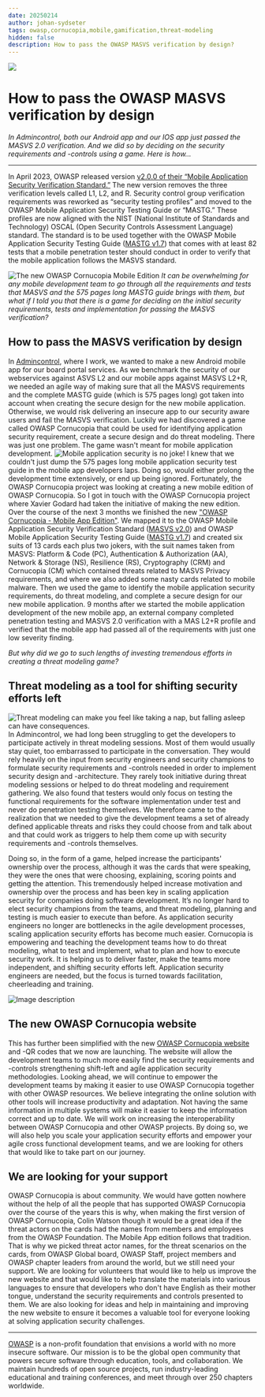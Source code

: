 ```yaml
---
date: 20250214
author: johan-sydseter
tags: owasp,cornucopia,mobile,gamification,threat-modeling
hidden: false
description: How to pass the OWASP MASVS verification by design?
---
```

![](bnowo8weds3w40gx89of.jpg)
# How to pass the OWASP MASVS verification by design


_In Admincontrol, both our Android app and our IOS app just passed the MASVS 2.0 verification. And we did so by deciding on the security requirements and -controls using a game. Here is how..._

----------------------------------------------------------------------------------------------------------------------------------------------------------------------------------------------

In April 2023, OWASP released version [v2.0.0 of their “Mobile Application Security Verification Standard.”](https://mas.owasp.org/MASVS/) The new version removes the three verification levels called L1, L2, and R. Security control group verification requirements was reworked as “security testing profiles” and moved to the OWASP Mobile Application Security Testing Guide or “MASTG.” These profiles are now aligned with the NIST (National Institute of Standards and Technology) OSCAL (Open Security Controls Assessment Language) standard. The standard is to be used together with the OWASP Mobile Application Security Testing Guide ([MASTG v1.7](https://mas.owasp.org/MASTG/)) that comes with at least 82 tests that a mobile penetration tester should conduct in order to verify that the mobile application follows the MASVS standard.

![The new OWASP Cornucopia Mobile Edition](3u5zjhisi63zndxwteo9.jpg)
_It can be overwhelming for any mobile development team to go through all the requirements and tests that MASVS and the 575 pages long MASTG guide brings with them, but what if I told you that there is a game for deciding on the initial security requirements, tests and implementation for passing the MASVS verification?_

## How to pass the MASVS verification by design 
In [Admincontrol](https://admincontrol.com/), where I work, we wanted to make a new Android mobile app for our board portal services. As we benchmark the security of our webservices against ASVS L2 and our mobile apps against MASVS L2+R, we needed an agile way of making sure that all the MASVS requirements and the complete MASTG guide (which is 575 pages long) got taken into account when creating the secure design for the new mobile application. Otherwise, we would risk delivering an insecure app to our security aware users and fail the MASVS verification.
Luckily we had discovered a game called OWASP Cornucopia that could be used for identifying application security requirement, create a secure design and do threat modeling. There was just one problem. The game wasn't meant for mobile application development. 
![Mobile application security is no joke!](7r7t9n8752ymsvw9fxwu.jpg)
I knew that we couldn't just dump the 575 pages long mobile application security test guide in the mobile app developers laps. Doing so, would either prolong the development time extensively, or end up being ignored. Fortunately, the OWASP Cornucopia project was looking at creating a new mobile edition of OWASP Cornucopia. So I got in touch with the OWASP Cornucopia project where Xavier Godard had taken the initiative of making the new edition. Over the course of the next 3 months we finished the new ["OWASP Cornucopia - Mobile App Edition"](https://cornucopia.owasp.org/cards). We mapped it to the OWASP Mobile Application Security Verification Standard ([MASVS v2.0](https://mas.owasp.org/MASVS/)) and OWASP Mobile Application Security Testing Guide ([MASTG v1.7](https://mas.owasp.org/MASTG/)) and created six suits of 13 cards each plus two jokers, with the suit names taken from MASVS: Platform & Code (PC), Authentication & Authorization (AA), Network & Storage (NS), Resilience (RS), Cryptography (CRM) and Cornucopia (CM) which contained threats related to MASVS Privacy requirements, and where we also added some nasty cards related to mobile malware. Then we used the game to identify the mobile application security requirements, do threat modeling, and complete a secure design for our new mobile application.
9 months after we started the mobile application development of the new mobile app, an external company completed penetration testing and MASVS 2.0 verification with a MAS L2+R profile and verified that the mobile app had passed all of the requirements with just one low severity finding.

_But why did we go to such lengths of investing tremendous efforts in creating a threat modeling game?_

## Threat modeling as a tool for shifting security efforts left
![Threat modeling can make you feel like taking a nap, but falling asleep can have consequences.](5y5l71o39iwotkiqtidr.jpg)
In Admincontrol, we had long been struggling to get the developers to participate actively in threat modeling sessions. Most of them would usually stay quiet, too embarrassed to participate in the conversation. They would rely heavily on the input from security engineers and security champions to formulate security requirements and -controls needed in order to implement security design and -architecture. 
They rarely took initiative during threat modeling sessions or helped to do threat modeling and requirement gathering. We also found that testers would only focus on testing the functional requirements for the software implementation under test and never do penetration testing themselves. We therefore came to the realization that we needed to give the development teams a set of already defined applicable threats and risks they could choose from and talk about and that could work as triggers to help them come up with security requirements and -controls themselves.

Doing so, in the form of a game, helped increase the participants' ownership over the process, although it was the cards that were speaking, they were the ones that were choosing, explaining, scoring points and getting the attention.
This tremendously helped increase motivation and ownership over the process and has been key in scaling application security for companies doing software development. It’s no longer hard to elect security champions from the teams, and threat modeling, planning and testing is much easier to execute than before.
As application security engineers no longer are bottlenecks in the agile development processes, scaling application security efforts has become much easier. Cornucopia is empowering and teaching the development teams how to do threat modeling, what to test and implement, what to plan and how to execute security work. It is helping us to deliver faster, make the teams more independent, and shifting security efforts left. Application security engineers are needed, but the focus is turned towards facilitation, cheerleading and training.

![Image description](2ib4335mprmnggh78kpa.jpg)

## The new OWASP Cornucopia website
This has further been simplified with the new [OWASP Cornucopia website](https://cornucopia.owasp.org) and -QR codes that we now are launching. The website will allow the development teams to much more easily find the security requirements and -controls strengthening shift-left and agile application security methodologies. Looking ahead, we will continue to empower the development teams by making it easier to use OWASP Cornucopia together with other OWASP resources. We believe integrating the online solution with other tools will increase productivity and adaptation. Not having the same information in multiple systems will make it easier to keep the information correct and up to date. We will work on increasing the interoperability between OWASP Cornucopia and other OWASP projects. By doing so, we will also help you scale your application security efforts and empower your agile cross functional development teams, and we are looking for others that would like to take part on our journey.

## We are looking for your support

OWASP Cornucopia is about community. We would have gotten nowhere without the help of all the people that has supported OWASP Cornucopia over the course of the years this is why, when making the first version of OWASP Cornucopia, Colin Watson though it would be a great idea if the threat actors on the cards had the names from members and employees from the OWASP Foundation. The Mobile App edition follows that tradition. That is why we picked threat actor names, for the threat scenarios on the cards, from OWASP Global board, OWASP Staff, project members and OWASP chapter leaders from around the world, but we still need your support. We are looking for volunteers that would like to help us improve the new website and that would like to help translate the materials into various languages to ensure that developers who don't have English as their mother tongue, understand the security requirements and controls presented to them. We are also looking for ideas and help in maintaining and improving the new website to ensure it becomes a valuable tool for everyone looking at solving application security challenges.

---

[OWASP](https://owasp.org) is a non-profit foundation that envisions a world with no more insecure software. Our mission is to be the global open community that powers secure software through education, tools, and collaboration. We maintain hundreds of open source projects, run industry-leading educational and training conferences, and meet through over 250 chapters worldwide.